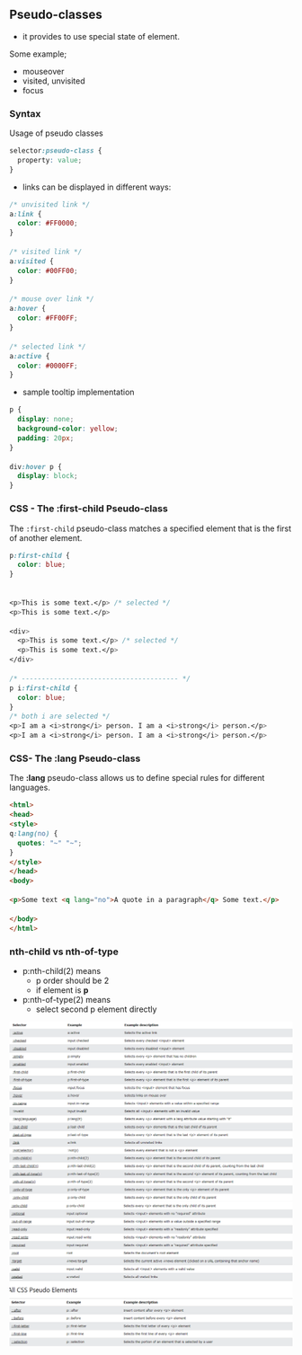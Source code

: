 ## Pseudo-classes

* it provides to use special state of element.

Some example;
*  mouseover
* visited, unvisited
* focus

### Syntax
Usage of pseudo classes

```css
selector:pseudo-class {
  property: value;
}
```
* links can be displayed in different ways:

```css
/* unvisited link */
a:link {
  color: #FF0000;
}

/* visited link */
a:visited {
  color: #00FF00;
}

/* mouse over link */
a:hover {
  color: #FF00FF;
}

/* selected link */
a:active {
  color: #0000FF;
}
```

* sample tooltip implementation
```css
p {
  display: none;
  background-color: yellow;
  padding: 20px;
}

div:hover p {
  display: block;
}
```
### CSS - The :first-child Pseudo-class
The `:first-child` pseudo-class matches a specified element that is the first of another element.

```css
p:first-child {
  color: blue;
}


<p>This is some text.</p> /* selected */
<p>This is some text.</p>

<div>
  <p>This is some text.</p> /* selected */
  <p>This is some text.</p>
</div>

/* --------------------------------------- */
p i:first-child {
  color: blue;
} 
/* both i are selected */
<p>I am a <i>strong</i> person. I am a <i>strong</i> person.</p>
<p>I am a <i>strong</i> person. I am a <i>strong</i> person.</p>
```

### CSS- The :lang Pseudo-class

The **:lang** pseudo-class allows us to define special rules for different languages.

```html
<html>
<head>
<style>
q:lang(no) {
  quotes: "~" "~";
}
</style>
</head>
<body>

<p>Some text <q lang="no">A quote in a paragraph</q> Some text.</p>

</body>
</html>
```

### nth-child vs nth-of-type
* p:nth-child(2) means
  * p order should be 2
  * if element is **p**
* p:nth-of-type(2) means
  * select second p element directly


![](pseudo-selector-1.png)
![](pseudo-selector-2.png)

